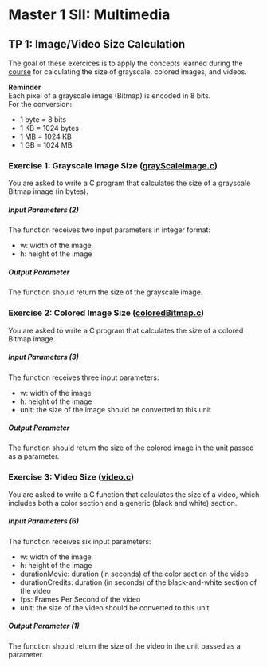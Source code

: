 # Master 1 SII: Multimedia

## TP 1: Image/Video Size Calculation

The goal of these exercices is to apply the concepts learned during the [course](https://canvas.instructure.com/courses/10470827/files/273054605?module_item_id=118488408) for calculating the size of grayscale, colored images, and videos.

**Reminder**  
Each pixel of a grayscale image (Bitmap) is encoded in 8 bits.  
For the conversion:  

* 1 byte = 8 bits  
* 1 KB = 1024 bytes  
* 1 MB = 1024 KB  
* 1 GB = 1024 MB  

### Exercise 1: Grayscale Image Size ([grayScaleImage.c](grayScaleImage.c))

You are asked to write a C program that calculates the size of a grayscale Bitmap image (in bytes).  

##### Input Parameters (2)  
The function receives two input parameters in integer format:
- w: width of the image
- h: height of the image

##### Output Parameter  
The function should return the size of the grayscale image.

### Exercise 2: Colored Image Size ([coloredBitmap.c](coloredBitmap.c))

You are asked to write a C program that calculates the size of a colored Bitmap image.

##### Input Parameters (3)  
The function receives three input parameters:
- w: width of the image
- h: height of the image
- unit: the size of the image should be converted to this unit

##### Output Parameter  
The function should return the size of the colored image in the unit passed as a parameter.

### Exercise 3: Video Size ([video.c](video.c))

You are asked to write a C function that calculates the size of a video, which includes both a color section and a generic (black and white) section.

##### Input Parameters (6)  
The function receives six input parameters:  
- w: width of the image
- h: height of the image
- durationMovie: duration (in seconds) of the color section of the video
- durationCredits: duration (in seconds) of the black-and-white section of the video
- fps: Frames Per Second of the video
- unit: the size of the video should be converted to this unit

##### Output Parameter (1)  
The function should return the size of the video in the unit passed as a parameter.